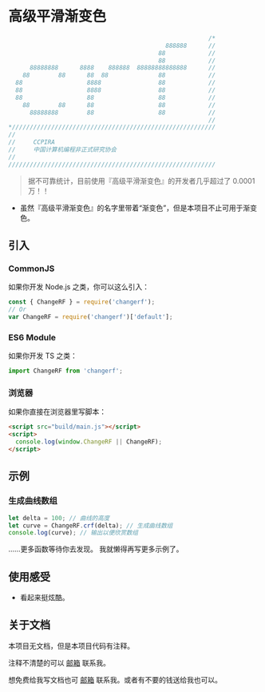 # 高级平滑渐变色

```js
                                                        /*
                                            888888      //
                                          88            //
                                          88            //
      88888888      8888    888888  88888888888888      //
    88        88      88  88              88            //
  88                  8888                88            //
  88                  8888                88            //
  88                  88                  88            //
    88        88      88                  88            //
      88888888        88                  88            //
                                                        //
*/////////////////////////////////////////////////////////
//
//     CCPIRA
//     中国计算机编程非正式研究协会
//
//////////////////////////////////////////////////////////
```

> 据不可靠统计，目前使用『高级平滑渐变色』的开发者几乎超过了 0.0001 万！！

- 虽然『高级平滑渐变色』的名字里带着“渐变色”，但是本项目不止可用于渐变色。

## 引入

### CommonJS

如果你开发 Node.js 之类，你可以这么引入：

```js
const { ChangeRF } = require('changerf');
// Or
var ChangeRF = require('changerf')['default'];
```

### ES6 Module

如果你开发 TS 之类：

```ts
import ChangeRF from 'changerf';
```

### 浏览器

如果你直接在浏览器里写脚本：

```html
<script src="build/main.js"></script>
<script>
  console.log(window.ChangeRF || ChangeRF);
</script>
```

## 示例

### 生成曲线数组

```ts
let delta = 100; // 曲线的高度
let curve = ChangeRF.crf(delta); // 生成曲线数组
console.log(curve); // 输出以便欣赏数组
```

……更多函数等待你去发现。
我就懒得再写更多示例了。

## 使用感受

- 看起来挺炫酷。

## 关于文档

本项目无文档，但是本项目代码有注释。

注释不清楚的可以 [邮箱](yabo1887415157@qq.com) 联系我。

想免费给我写文档也可 [邮箱](yabo1887415157@qq.com) 联系我。或者有不要的钱送给我也可以。
